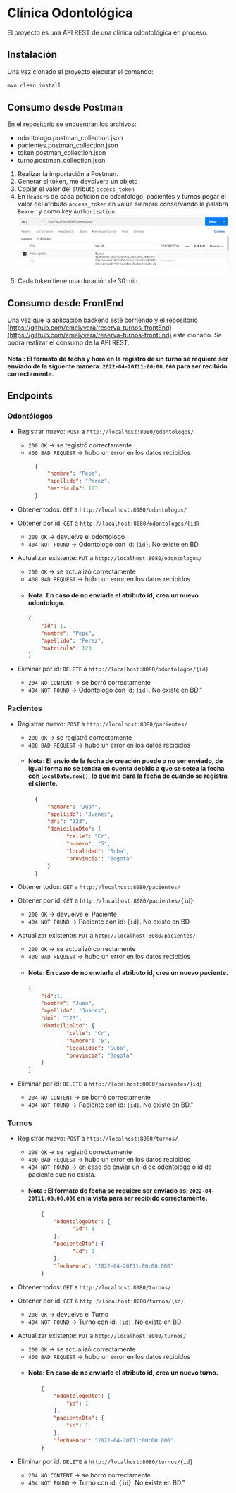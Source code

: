 # Clínica Odontológica

El proyecto es una API REST de una clínica odontológica en proceso.

## Instalación
Una vez clonado el proyecto ejecutar el comando:
```bash
mvn clean install
```
## Consumo desde Postman

En el repositorio se encuentran los archivos: 
- odontologo.postman_collection.json
- pacientes.postman_collection.json
- token.postman_collection.json
- turno.postman_collection.json

1. Realizar la importación a Postman. 
2. Generar el token, me devolvera un objeto  
3. Copiar el valor del atributo `access_token`
4. En `Headers` de cada peticion de odontologo, pacientes y turnos pegar el valor del atributo `access_token` en value siempre conservando la palabra `Bearer` y como key `Authorization`:
![img.png](img.png)
5. Cada token tiene una duración de 30 min. 

## Consumo desde FrontEnd

Una vez que la aplicación backend esté corriendo y el repositorio [https://github.com/emelyvera/reserva-turnos-frontEnd](https://github.com/emelyvera/reserva-turnos-frontEnd) este clonado. 
Se podra realizar el consumo de la API REST.

#### Nota : El formato de fecha y hora en la registro de un turno se requiere ser enviado de la siguente manera: `2022-04-20T11:00:00.000` para ser recibido correctamente.


## Endpoints
### Odontólogos

- Registrar nuevo: `POST` a `http://localhost:8080/odontologos/`
    -  `200 OK` → se registró correctamente
    - `400 BAD REQUEST` → hubo un error en los datos recibidos
         ```json
           {
               "nombre": "Pepe",
               "apellido": "Perez",
               "matricula": 123
           }
         ```

- Obtener todos: `GET` a `http://localhost:8080/odontologos/`


- Obtener por id: `GET` a `http://localhost:8080/odontologos/{id}`
    - `200 OK` → devuelve el odontologo
    - `404 NOT FOUND` → Odontologo con id: `{id}`.  No existe en BD


- Actualizar existente: `PUT` a `http://localhost:8080/odontologos/`
    - `200 OK` → se actualizó correctamente
    - `400 BAD REQUEST` → hubo un error en los datos recibidos
    - #### Nota: En caso de no enviarle el atributo id, crea un nuevo odontologo.
      ```json
      {
          "id": 1,
          "nombre": "Pepe",
          "apellido": "Perez",
          "matricula": 123
      }
      ```


- Eliminar por id: `DELETE` a `http://localhost:8080/odontologos/{id}`
    - `204 NO CONTENT` → se borró correctamente
    - `404 NOT FOUND` → Odontologo con id: `{id}`.  No existe en BD."



### Pacientes

- Registrar nuevo: `POST` a `http://localhost:8080/pacientes/`
    - `200 OK` → se registró correctamente
    - `400 BAD REQUEST` → hubo un error en los datos recibidos
    - #### Nota: El envio de la fecha de creación puede o no ser enviado, de igual forma no se tendra en cuenta debido a que se setea la fecha con `LocalDate.now()`, lo que me dara la fecha de cuando se registra el cliente.
         ```json
           {
               "nombre": "Juan",
               "apellido": "Juanes",
               "dni": "123",
               "domicilioDto": {
                     "calle": "Cr",
                     "numero": "5",
                     "localidad": "Suba",
                     "provincia": "Bogota"
               }
           }
         ```


- Obtener todos: `GET` a `http://localhost:8080/pacientes/`


- Obtener por id: `GET` a `http://localhost:8080/pacientes/{id}`
    - `200 OK` → devuelve el Paciente
    - `404 NOT FOUND` → Paciente con id: `{id}`.  No existe en BD


- Actualizar existente: `PUT` a `http://localhost:8080/pacientes/`
    - `200 OK` → se actualizó correctamente
    - `400 BAD REQUEST` → hubo un error en los datos recibidos
    - #### Nota: En caso de no enviarle el atributo id, crea un nuevo paciente.
      ```json
      {
          "id":1,
          "nombre": "Juan",
          "apellido": "Juanes",
          "dni": "123",
          "domicilioDto": {
                  "calle": "Cr",
                  "numero": "5",
                  "localidad": "Suba",
                  "provincia": "Bogota"
          }
      }
      ```


- Eliminar por id: `DELETE` a `http://localhost:8080/pacientes/{id}`
    - `204 NO CONTENT` → se borró correctamente
    - `404 NOT FOUND` → Paciente con id: `{id}`.  No existe en BD."



### Turnos

- Registrar nuevo: `POST` a `http://localhost:8080/turnos/`
    - `200 OK` → se registró correctamente
    - `400 BAD REQUEST` → hubo un error en los datos recibidos
    - `404 NOT FOUND` → en caso de enviar un id de odontologo o id de paciente que no exista.
    - #### Nota : El formato de fecha se requiere ser enviado asi `2022-04-20T11:00:00.000` en la vista para ser recibido correctamente.
       ```json
           {
               "odontologoDto": {
                     "id": 1
               },
               "pacienteDto": {
                     "id": 1
               },
               "fechaHora": "2022-04-20T11:00:00.000"
           }   
         ```


- Obtener todos: `GET` a `http://localhost:8080/turnos/`


- Obtener por id: `GET` a `http://localhost:8080/turnos/{id}`
    - `200 OK` → devuelve el Turno
    - `404 NOT FOUND` → Turno con id: `{id}`.  No existe en BD


- Actualizar existente: `PUT` a `http://localhost:8080/turnos/`
    - `200 OK` → se actualizó correctamente
    - `400 BAD REQUEST` → hubo un error en los datos recibidos
    - #### Nota: En caso de no enviarle el atributo id, crea un nuevo turno.
      ```json
          {
              "odontologoDto": {
                  "id": 1
              },
              "pacienteDto": {
                  "id": 1
              },
              "fechaHora": "2022-04-20T11:00:00.000"
          }
      ```


- Eliminar por id: `DELETE` a `http://localhost:8080/turnos/{id}`
    - `204 NO CONTENT` → se borró correctamente
    - `404 NOT FOUND` → Turno con id: `{id}`.  No existe en BD."


